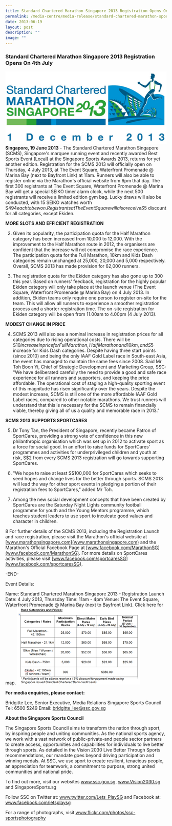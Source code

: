 ```yaml
---
title: Standard Chartered Marathon Singapore 2013 Registration Opens On 4th July
permalink: /media-centre/media-release/standard-chartered-marathon-spore-2013-registration-opens-on-4th-july/
date: 2013-06-19
layout: post
description: ""
image: ""
---
```

### **Standard Chartered Marathon Singapore 2013 Registration Opens On 4th July**

![](/images/Media%20Centre/Media%20Release/2013/June/Standard%20Chartered%20Marathon%20Singapore%202013%20Logo.jpeg)
**Singapore, 19 June 2013** - The Standard Chartered Marathon Singapore (SCMS), Singapore's marquee running event and recently awarded Best Sports Event (Local) at the Singapore Sports Awards 2013, returns for yet another edition. Registration for the SCMS 2013 will officially open on Thursday, 4 July 2013, at The Event Square, Waterfront Promenade @ Marina Bay (next to Bayfront Link) at 11am. Runners will also be able to register online via the Marathon's official website from 6pm that day. The first 300 registrants at The Event Square, Waterfront Promenade @ Marina Bay will get a special SEIKO timer alarm clock, while the next 500 registrants will receive a limited edition gym bag. Lucky draws will also be conducted, with 15 SEIKO watches worth S$494 each to be won. Registrants at The Event Square will also receive S$5 discount for all categories, except Ekiden.

**MORE SLOTS AND EFFICIENT REGISTRATION**

2. Given its popularity, the participation quota for the Half Marathon category has been increased from 10,000 to 12,000. With the improvement to the Half Marathon route in 2012, the organisers are confident that the increase will not compromise the race experience. The participation quota for the Full Marathon, 10km and Kids Dash categories remain unchanged at 25,000, 20,000 and 5,000 respectively. Overall, SCMS 2013 has made provision for 62,000 runners.

3. The registration quota for the Ekiden category has also gone up to 300 this year. Based on runners' feedback, registration for the highly popular Ekiden category will only take place at the launch venue (The Event Square, Waterfront Promenade @ Marina Bay) on 4 July 2013. In addition, Ekiden teams only require one person to register on-site for the team. This will allow all runners to experience a smoother registration process and a shorter registration time. The on-site registration for Ekiden category will be open from 11.00am to 4.00pm (4 July 2013).

**MODEST CHANGE IN PRICE**

4. SCMS 2013 will also see a nominal increase in registration prices for all categories due to rising operational costs. There will be S$10 increase in price for Full Marathon, Half Marathon and 10km, and S$5 increase for Kids Dash categories. Despite having three start points (since 2010) and being the only IAAF Gold Label race in South-east Asia, the event has managed to maintain the same fees since 2008. Said Mr Toh Boon Yi, Chief of Strategic Development and Marketing Group, SSC: "We have deliberated carefully the need to provide a good and safe race experience for all runners and supporters, and keeping the price affordable. The operational cost of staging a high-quality sporting event of this magnitude has risen significantly over the years. Despite the modest increase, SCMS is still one of the more affordable IAAF Gold Label races, compared to other notable marathons. We trust runners will understand that this is necessary for the SCMS to remain financially viable, thereby giving all of us a quality and memorable race in 2013."

**SCMS 2013 SUPPORTS SPORTCARES**

5. Dr Tony Tan, the President of Singapore, recently became Patron of SportCares, providing a strong vote of confidence in this new philanthropic organisation which was set up in 2012 to activate sport as a force for social good. In an effort to raise funds for SportCares' programmes and activities for underprivileged children and youth at risk, S$2 from every SCMS 2013 registration will go towards supporting SportCares.

6. "We hope to raise at least S$100,000 for SportCares which seeks to seed hopes and change lives for the better through sports. SCMS 2013 will lead the way for other sport events in pledging a portion of their registration fees to SportCares," added Mr Toh.

7. Among the new social development concepts that have been created by SportCares are the Saturday Night Lights community football programme for youth and the Young Mentors programme, which teaches student leaders to use sport to inculcate good values and character in children.

8 For further details of the SCMS 2013, including the Registration Launch and race registration, please visit the Marathon's official website at [www.marathonsingapore.com](www.marathonsingapore.com) and the Marathon's Official Facebook Page at [www.facebook.com/MarathonSG](www.facebook.com/MarathonSG). For more details on SportCares activities, please visit [www.facebook.com/sportcaresSG](www.facebook.com/sportcaresSG).

-END-

Event Details:

Name: Standard Chartered Marathon Singapore 2013 - Registration Launch
Date: 4 July 2013, Thursday
Time: 11am - 4pm
Venue: The Event Square, Waterfront Promenade @ Marina Bay (next to Bayfront Link). Click here for map.
![](/images/Media%20Centre/Media%20Release/2013/June/STANDARDCHARTEREDMARATHONSINGAPORE2013REGISTRATIONOPENSON4JULYMainPar0053Imagegif.gif)

**For media enquiries, please contact:**

Bridgitte Lee, Senior Executive, Media Relations
Singapore Sports Council
Tel: 6500 5249
Email: [bridgitte_lee@ssc.gov.sg](bridgitte_lee@ssc.gov.sg)

**About the Singapore Sports Council**

The Singapore Sports Council aims to transform the nation through sport, by inspiring people and uniting communities. As the national sports agency, we work with a vast network of public-private-and people sector partners to create access, opportunities and capabilities for individuals to live better through sports. As detailed in the Vision 2030 Live Better Through Sports recommendations, our mandate goes beyond driving participation and winning medals. At SSC, we use sport to create resilient, tenacious people, an appreciation for teamwork, a commitment to purpose, strong united communities and national pride.

To find out more, visit our websites www.ssc.gov.sg, www.Vision2030.sg and SingaporeSports.sg

Follow SSC on Twitter at: www.twitter.com/Lets_PlaySG and Facebook at: www.facebook.com/letsplaysg

For a range of photographs, visit www.flickr.com/photos/ssc-sportsphotography
